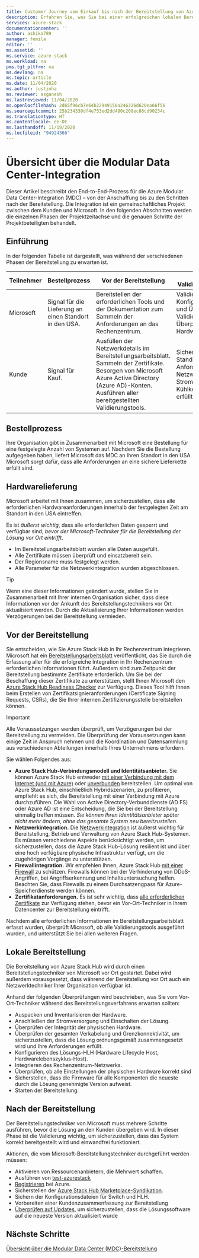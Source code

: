 ```yaml
---
title: Customer Journey vom Einkauf bis nach der Bereitstellung von Azure Stack Hub | Microsoft-Dokumentation
description: Erfahren Sie, was Sie bei einer erfolgreichen lokalen Bereitstellung eines Azure Modular Data Center (MDC) erwarten können – von der Planung bis zu den Aktionen nach der Bereitstellung.
services: azure-stack
documentationcenter: ''
author: ashika789
manager: femila
editor: ''
ms.assetid: ''
ms.service: azure-stack
ms.workload: na
pms.tgt_pltfrm: na
ms.devlang: na
ms.topic: article
ms.date: 11/04/2020
ms.author: justinha
ms.reviewer: asganesh
ms.lastreviewed: 11/04/2020
ms.openlocfilehash: 2d65f96cb7e64b22949150a246326d620ea66f56
ms.sourcegitcommit: 25b234330df4e753ed2dd480c208ec88cd90234c
ms.translationtype: HT
ms.contentlocale: de-DE
ms.lasthandoff: 11/19/2020
ms.locfileid: "94924366"
---
```

# <a name="modular-datacenter-integration-overview"></a>Übersicht über die Modular Data Center-Integration

Dieser Artikel beschreibt den End-to-End-Prozess für die Azure Modular Data Center-Integration (MDC) – von der Anschaffung bis zu den Schritten nach der Bereitstellung. Die Integration ist ein gemeinschaftliches Projekt zwischen dem Kunden und Microsoft. In den folgenden Abschnitten werden die einzelnen Phasen der Projektzeitachse und die genauen Schritte der Projektbeteiligten behandelt.

## <a name="introduction"></a>Einführung

In der folgenden Tabelle ist dargestellt, was während der verschiedenen Phasen der Bereitstellung zu erwarten ist.

| Teilnehmer |Bestellprozess |Vor der Bereitstellung |Integration, Validierung, Transport |Lokale Bereitstellung |Nach der Bereitstellung |
|---|---------------|---------------|-----------------------------------|--------------------|----------------|
|Microsoft  | Signal für die Lieferung an einen Standort in den USA.    |Bereitstellen der erforderlichen Tools und der Dokumentation zum Sammeln der Anforderungen an das Rechenzentrum. |Validierung der Konfigurationsartefakte und Überprüfung der Validierungsergebnisse.<br>Überprüfung der Hardwarelieferung.    |Rack und Stack.<br>Netzwerkintegration.<br>Azure Stack Hub-Bereitstellung.<br>Übergabe an den Kunden.    |Registrierung und Azure Stack Hub Marketplace-Syndikation.|
|Kunde   |Signal für Kauf.   |Ausfüllen der Netzwerkdetails im Bereitstellungsarbeitsblatt.<br>Sammeln der Zertifikate.<br>Besorgen von Microsoft Azure Active Directory (Azure AD)-Konten.<br>Ausführen aller bereitgestellten Validierungstools.   |Sicherstellen, dass der Standort alle Anforderungen an Netzwerk, Stromversorgung und Kühlkomponenten erfüllt.   |Vorbereitung mit Konfigurationsartefakten für die Bereitstellung.<br>Sicherstellen der Verfügbarkeit des Netzwerktechnikers beim Kunden.   |     |


## <a name="order-process"></a>Bestellprozess

Ihre Organisation gibt in Zusammenarbeit mit Microsoft eine Bestellung für eine festgelegte Anzahl von Systemen auf. Nachdem Sie die Bestellung aufgegeben haben, liefert Microsoft das MDC an Ihren Standort in den USA. Microsoft sorgt dafür, dass alle Anforderungen an eine sichere Lieferkette erfüllt sind.

## <a name="hardware-delivery"></a>Hardwarelieferung

Microsoft arbeitet mit Ihnen zusammen, um sicherzustellen, dass alle erforderlichen Hardwareanforderungen innerhalb der festgelegten Zeit am Standort in den USA eintreffen.

Es ist *äußerst wichtig*, dass alle erforderlichen Daten gesperrt und verfügbar sind, *bevor der Microsoft-Techniker für die Bereitstellung der Lösung vor Ort eintrifft*.

- Im Bereitstellungsarbeitsblatt wurden alle Daten ausgefüllt.
- Alle Zertifikate müssen überprüft und einsatzbereit sein.
- Der Regionsname muss festgelegt werden.
- Alle Parameter für die Netzwerkintegration wurden abgeschlossen.

>[!Tip]
>Wenn eine dieser Informationen geändert wurde, stellen Sie in Zusammenarbeit mit Ihrer internen Organisation sicher, dass diese Informationen vor der Ankunft des Bereitstellungstechnikers vor Ort aktualisiert werden. Durch die Aktualisierung Ihrer Informationen werden Verzögerungen bei der Bereitstellung vermieden.

## <a name="predeployment"></a>Vor der Bereitstellung

Sie entscheiden, wie Sie Azure Stack Hub in Ihr Rechenzentrum integrieren. Microsoft hat ein [Bereitstellungsarbeitsblatt](../operator/azure-stack-deployment-worksheet.md) veröffentlicht, das Sie durch die Erfassung aller für die erfolgreiche Integration in Ihr Rechenzentrum erforderlichen Informationen führt. Außerdem sind zum Zeitpunkt der Bereitstellung bestimmte Zertifikate erforderlich. Um Sie bei der Beschaffung dieser Zertifikate zu unterstützen, stellt Ihnen Microsoft den [Azure Stack Hub Readiness Checker](../operator/azure-stack-validation-report.md) zur Verfügung. Dieses Tool hilft Ihnen beim Erstellen von Zertifikatsignieranforderungen (Certificate Signing Requests, CSRs), die Sie Ihrer internen Zertifizierungsstelle bereitstellen können.

>[!Important]
>Alle Voraussetzungen werden überprüft, um Verzögerungen bei der Bereitstellung zu vermeiden. Die Überprüfung der Voraussetzungen kann einige Zeit in Anspruch nehmen und die Koordination und Datensammlung aus verschiedenen Abteilungen innerhalb Ihres Unternehmens erfordern.

Sie wählen Folgendes aus:

- **Azure Stack Hub-Verbindungsmodell und Identitätsanbieter.** Sie können Azure Stack Hub entweder [mit einer Verbindung mit dem Internet (und mit Azure)](../operator/azure-stack-connected-deployment.md) oder [unverbunden](../operator/azure-stack-disconnected-deployment.md) bereitstellen. Um optimal von Azure Stack Hub, einschließlich Hybridszenarien, zu profitieren, empfiehlt es sich, die Bereitstellung mit einer Verbindung mit Azure durchzuführen. Die Wahl von Active Directory-Verbunddienste (AD FS) oder Azure AD ist eine Entscheidung, die Sie bei der Bereitstellung einmalig treffen müssen. *Sie können Ihren Identitätsanbieter später nicht mehr ändern, ohne das gesamte System neu bereitzustellen.*
- **Netzwerkintegration.** Die [Netzwerkintegration](../operator/azure-stack-network.md) ist äußerst wichtig für Bereitstellung, Betrieb und Verwaltung von Azure Stack Hub-Systemen. Es müssen verschiedene Aspekte berücksichtigt werden, um sicherzustellen, dass die Azure Stack Hub-Lösung resilient ist und über eine hoch verfügbare physische Infrastruktur verfügt, um die zugehörigen Vorgänge zu unterstützen.
- **Firewallintegration.** Wir empfehlen Ihnen, Azure Stack Hub [mit einer Firewall](../operator/azure-stack-firewall.md) zu schützen. Firewalls können bei der Verhinderung von DDoS-Angriffen, bei Angriffserkennung und Inhaltsuntersuchung helfen. Beachten Sie, dass Firewalls zu einem Durchsatzengpass für Azure-Speicherdienste werden können.
- **Zertifikatanforderungen.** Es ist sehr wichtig, dass [alle erforderlichen Zertifikate](../operator/azure-stack-pki-certs.md) zur Verfügung stehen, bevor ein Vor-Ort-Techniker in Ihrem Datencenter zur Bereitstellung eintrifft.

Nachdem alle erforderlichen Informationen im Bereitstellungsarbeitsblatt erfasst wurden, überprüft Microsoft, ob alle Validierungstools ausgeführt wurden, und unterstützt Sie bei allen weiteren Fragen.

## <a name="onsite-deployment"></a>Lokale Bereitstellung

Die Bereitstellung von Azure Stack Hub wird durch einen Bereitstellungstechniker von Microsoft vor Ort gestartet. Dabei wird außerdem vorausgesetzt, dass während der Bereitstellung vor Ort auch ein Netzwerktechniker Ihrer Organisation verfügbar ist.

Anhand der folgenden Überprüfungen wird beschrieben, was Sie vom Vor-Ort-Techniker während des Bereitstellungsverfahrens erwarten sollten:

- Auspacken und Inventarisieren der Hardware.
- Anschließen der Stromversorgung und Einschalten der Lösung.
- Überprüfen der Integrität der physischen Hardware.
- Überprüfen der gesamten Verkabelung und Grenzkonnektivität, um sicherzustellen, dass die Lösung ordnungsgemäß zusammengesetzt wird und Ihre Anforderungen erfüllt.
- Konfigurieren des Lösungs-HLH (Hardware Lifecycle Host, Hardwarelebenszyklus-Host).
- Integrieren des Rechenzentrum-Netzwerks.
- Überprüfen, ob alle Einstellungen der physischen Hardware korrekt sind
- Sicherstellen, dass die Firmware für alle Komponenten die neueste durch die Lösung genehmigte Version aufweist.
- Starten der Bereitstellung.

## <a name="post-deployment"></a>Nach der Bereitstellung

Der Bereitstellungstechniker von Microsoft muss mehrere Schritte ausführen, bevor die Lösung an den Kunden übergeben wird. In dieser Phase ist die Validierung wichtig, um sicherzustellen, dass das System korrekt bereitgestellt wird und einwandfrei funktioniert.

Aktionen, die vom Microsoft-Bereitstellungstechniker durchgeführt werden müssen:

- Aktivieren von Ressourcenanbietern, die Mehrwert schaffen.
- Ausführen von [test-azurestack](../operator/azure-stack-diagnostic-test.md)
- [Registrieren](../operator/azure-stack-registration-role.md) bei Azure.
- Sicherstellen der [Azure Stack Hub Marketplace-Syndikation](../operator/azure-stack-marketplace.md).
- Sichern der Konfigurationsdateien für Switch und HLH.
- Vorbereiten einer Kundenzusammenfassung zur Bereitstellung
- [Überprüfen auf Updates](../operator/azure-stack-updates.md), um sicherzustellen, dass die Lösungssoftware auf die neueste Version aktualisiert wurde

## <a name="next-steps"></a>Nächste Schritte

[Übersicht über die Modular Data Center (MDC)-Bereitstellung](deployment-overview.md)

